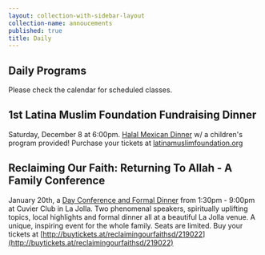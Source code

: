 ```yaml
---
layout: collection-with-sidebar-layout
collection-name: annoucements
published: true
title: Daily
---
```

## Daily Programs
Please check the calendar for scheduled classes.

## 1st Latina Muslim Foundation Fundraising Dinner
Saturday, December 8 at 6:00pm. [Halal Mexican Dinner](http://www.icsd.org/events/1st-latina-muslim-foundation-fundraising-dinner) w/ a children's program provided! Purchase your tickets at [latinamuslimfoundation.org](https://www.latinamuslimfoundation.org)


## Reclaiming Our Faith: Returning To Allah - A Family Conference
January 20th, a [Day Conference and Formal Dinner](http://www.icsd.org/events/reclaiming-our-faith-returning-to-allah) from 1:30pm - 9:00pm at Cuvier Club in La Jolla. Two phenomenal speakers, spiritually uplifting topics, local highlights and formal dinner all at a beautiful La Jolla venue. A unique, inspiring event for the whole family. Seats are limited.  Buy your tickets at [http://buytickets.at/reclaimingourfaithsd/219022](http://buytickets.at/reclaimingourfaithsd/219022)
